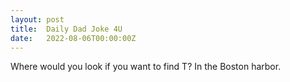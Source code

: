 ```yaml
---
layout: post
title:  Daily Dad Joke 4U
date:   2022-08-06T00:00:00Z
---
```

Where would you look if you want to find T? In the Boston harbor.

